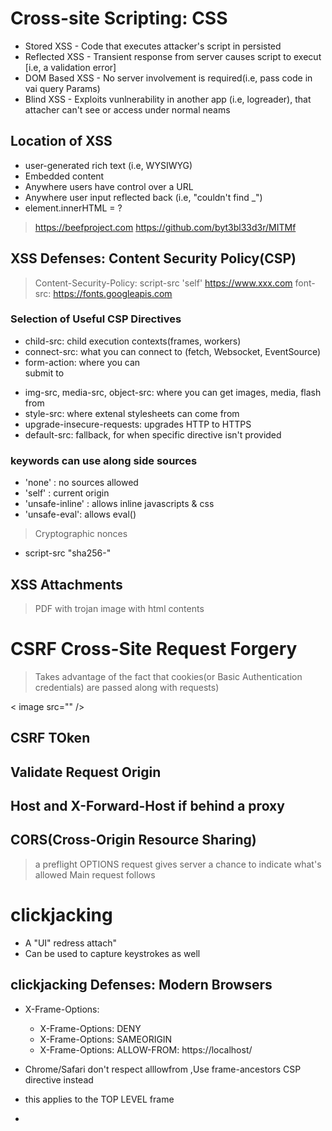 # Cross-site Scripting: CSS

+ Stored XSS - Code that executes attacker's script in persisted
+ Reflected XSS - Transient response from server causes script to execut [i.e, a validation error]
+ DOM Based XSS - No server involvement is required(i.e, pass code in vai query Params)
+ Blind XSS - Exploits vunlnerability in another app (i.e, logreader), that attacher can't see or access under normal neams

## Location of XSS

+ user-generated rich text (i.e, WYSIWYG)
+ Embedded content
+ Anywhere users have control over a URL
+ Anywhere user input reflected back (i.e, "couldn't find _")
+ element.innerHTML = ?

> https://beefproject.com
> https://github.com/byt3bl33d3r/MITMf

## XSS Defenses: Content Security Policy(CSP)

> Content-Security-Policy: script-src 'self' https://www.xxx.com font-src: https://fonts.googleapis.com

### Selection of Useful CSP Directives

+ child-src: child execution contexts(frames, workers)
+ connect-src: what you can connect to (fetch, Websocket, EventSource)
+ form-action: where you can <form> submit to
+ img-src, media-src, object-src: where you can get images, media, flash from
+ style-src: where extenal stylesheets can come from
+ upgrade-insecure-requests: upgrades HTTP to HTTPS
+ default-src: fallback, for when specific directive isn't provided

### keywords can use along side sources

+ 'none' : no sources allowed
+ 'self' : current origin
+ 'unsafe-inline' : allows inline javascripts & css
+ 'unsafe-eval': allows eval()

> Cryptographic nonces
+ script-src "sha256-"

## XSS Attachments

> PDF  with trojan
> image with html contents

# CSRF Cross-Site Request Forgery


> Takes advantage of the fact that cookies(or Basic Authentication credentials) are passed along with requests)

  < image src="" />


## CSRF TOken
## Validate Request Origin
## Host and X-Forward-Host if behind a proxy
## CORS(Cross-Origin Resource Sharing)

> a preflight OPTIONS request gives server a chance to indicate what's allowed
> Main request follows

# clickjacking

+ A "UI" redress attach"
+ Can be used to capture keystrokes as well

## clickjacking Defenses: Modern Browsers

+ X-Frame-Options:
  + X-Frame-Options: DENY
  + X-Frame-Options: SAMEORIGIN
  + X-Frame-Options: ALLOW-FROM: https://localhost/

+ Chrome/Safari don't respect alllowfrom ,Use frame-ancestors CSP directive instead
+ this applies to the TOP LEVEL frame
+ 

